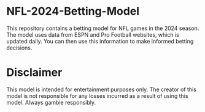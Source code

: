 # NFL-2024-Betting-Model
This repository contains a betting model for NFL games in the 2024 season. The model uses data from ESPN and Pro Football websites, which is updated daily.
You can then use this information to make informed betting decisions.

# Disclaimer
This model is intended for entertainment purposes only. The creator of this model is not responsible for any losses incurred as a result of using this model. Always gamble responsibly.

